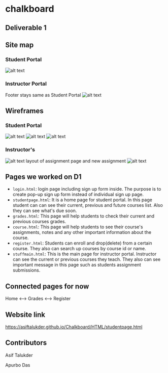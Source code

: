 # chalkboard

## Deliverable 1

## Site map

### Student Portal

![alt text](/images/sitemap_student.png)

### Instructor Portal

Footer stays same as Student Portal
![alt text](/images/sitemap.jpg)

## Wireframes

### Student Portal

![alt text](/images/home.png)
![alt text](/images/assignment_1.png)
![alt text](/images/mobile_wireframe.png)

### Instructor's

![alt text](/images/home_ins.jpg)
layout of assignment page and new assignment
![alt text](/images/assignment2.jpg)

## Pages we worked on D1

- `login.html`: login page including sign up form inside. The purpose is to create pop-up sign up form instead of individual sign up page.
- `studentpage.html`: It is a home page for student portal. In this page student can can see their current, previous and future courses list. Also they can see what's due soon.
- `grades.html`: This page will help students to check their current and previous courses grades.
- `course.html`: This page will help students to see their course's assignments, notes and any other important information about the course.
- `register.html`: Students can enroll and drop(delete) from a certain course. They also can search up courses by course id or name.
- `stuffmain.html`: This is the main page for instructor portal. Instructor can see the current or previous courses they teach. They also can see important message in this page such as students assignment submissions.

## Connected pages for now

Home <--> Grades <--> Register

## Website link

https://asiftalukder.github.io/Chalkboard/HTML/studentpage.html

## Contributors

Asif Talukder

Apurbo Das
